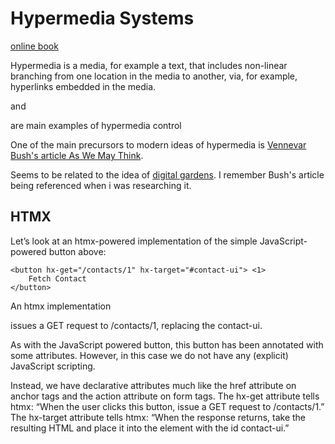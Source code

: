 Hypermedia Systems
========================

[online book](https://hypermedia.systems/)

Hypermedia is a media, for example a text, that includes non-linear branching from one location in the media to another, via, for example, hyperlinks embedded in the media. 

<a> and <form> are main examples of hypermedia control

One of the main precursors to modern ideas of hypermedia is [Vennevar Bush's article As We May Think](https://www.theatlantic.com/magazine/archive/1945/07/as-we-may-think/303881/). 

Seems to be related to the idea of [digital gardens](on-digital-gardens.md). I remember Bush's article being referenced when i was researching it.

## HTMX

Let’s look at an htmx-powered implementation of the simple JavaScript-powered button above:

```
<button hx-get="/contacts/1" hx-target="#contact-ui"> <1>
    Fetch Contact
</button>
```

An htmx implementation

issues a GET request to /contacts/1, replacing the contact-ui.

As with the JavaScript powered button, this button has been annotated with some attributes. However, in this case we do not have any (explicit) JavaScript scripting.

Instead, we have declarative attributes much like the href attribute on anchor tags and the action attribute on form tags. The hx-get attribute tells htmx: “When the user clicks this button, issue a GET request to /contacts/1.” The hx-target attribute tells htmx: “When the response returns, take the resulting HTML and place it into the element with the id contact-ui.”